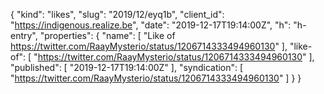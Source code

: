 {
  "kind": "likes",
  "slug": "2019/12/eyq1b",
  "client_id": "https://indigenous.realize.be",
  "date": "2019-12-17T19:14:00Z",
  "h": "h-entry",
  "properties": {
    "name": [
      "Like of https://twitter.com/RaayMysterio/status/1206714333494960130"
    ],
    "like-of": [
      "https://twitter.com/RaayMysterio/status/1206714333494960130"
    ],
    "published": [
      "2019-12-17T19:14:00Z"
    ],
    "syndication": [
      "https://twitter.com/RaayMysterio/status/1206714333494960130"
    ]
  }
}
